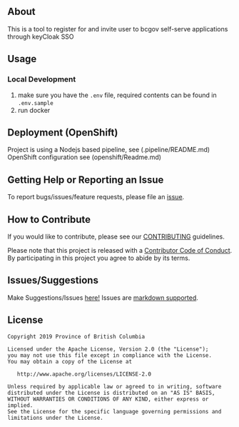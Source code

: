 ## About

This is a tool to register for and invite user to bcgov self-serve applications through keyCloak SSO

## Usage

### Local Development

1. make sure you have the `.env` file, required contents can be found in `.env.sample`
2. run docker

## Deployment (OpenShift)

Project is using a Nodejs based pipeline, see (.pipeline/README.md)
OpenShift configuration see (openshift/Readme.md)

## Getting Help or Reporting an Issue

To report bugs/issues/feature requests, please file an [issue](https://github.com/bcgov/reggie/issues/).

## How to Contribute

If you would like to contribute, please see our [CONTRIBUTING](CONTRIBUTING.md) guidelines.

Please note that this project is released with a [Contributor Code of Conduct](CODE_OF_CONDUCT.md). 
By participating in this project you agree to abide by its terms.

## Issues/Suggestions
Make Suggestions/Issues [here!](https://github.com/bcgov/reggie/issues/new)
Issues are [markdown supported](https://guides.github.com/features/mastering-markdown/).

## License

    Copyright 2019 Province of British Columbia

    Licensed under the Apache License, Version 2.0 (the "License");
    you may not use this file except in compliance with the License.
    You may obtain a copy of the License at

       http://www.apache.org/licenses/LICENSE-2.0

    Unless required by applicable law or agreed to in writing, software
    distributed under the License is distributed on an "AS IS" BASIS,
    WITHOUT WARRANTIES OR CONDITIONS OF ANY KIND, either express or implied.
    See the License for the specific language governing permissions and
    limitations under the License.
